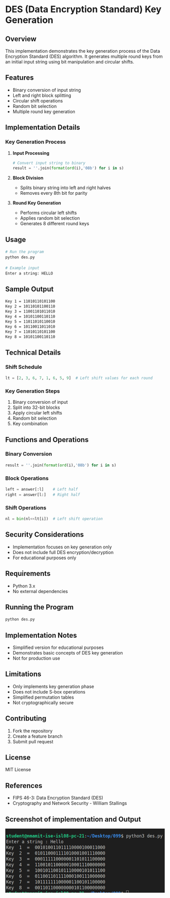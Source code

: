 # DES (Data Encryption Standard) Key Generation

## Overview

This implementation demonstrates the key generation process of the Data Encryption Standard (DES) algorithm. It generates multiple round keys from an initial input string using bit manipulation and circular shifts.

## Features

- Binary conversion of input string
- Left and right block splitting
- Circular shift operations
- Random bit selection
- Multiple round key generation

## Implementation Details

### Key Generation Process

1. **Input Processing**

   ```python
   # Convert input string to binary
   result = ''.join(format(ord(i),'08b') for i in s)
   ```

2. **Block Division**

   - Splits binary string into left and right halves
   - Removes every 8th bit for parity

3. **Round Key Generation**
   - Performs circular left shifts
   - Applies random bit selection
   - Generates 8 different round keys

## Usage

```python
# Run the program
python des.py

# Example input
Enter a string: HELLO
```

## Sample Output

```
Key 1 = 11010110101100
Key 2 = 10110101100110
Key 3 = 11001101011010
Key 4 = 10101100110110
Key 5 = 11011010110010
Key 6 = 10110011011010
Key 7 = 11010110101100
Key 8 = 10101100110110
```

## Technical Details

### Shift Schedule

```python
lt = [2, 3, 6, 7, 1, 6, 5, 9]  # Left shift values for each round
```

### Key Generation Steps

1. Binary conversion of input
2. Split into 32-bit blocks
3. Apply circular left shifts
4. Random bit selection
5. Key combination

## Functions and Operations

### Binary Conversion

```python
result = ''.join(format(ord(i),'08b') for i in s)
```

### Block Operations

```python
left = answer[:l]    # Left half
right = answer[l:]   # Right half
```

### Shift Operations

```python
nl = bin(nl<<lt[i])  # Left shift operation
```

## Security Considerations

- Implementation focuses on key generation only
- Does not include full DES encryption/decryption
- For educational purposes only

## Requirements

- Python 3.x
- No external dependencies

## Running the Program

```bash
python des.py
```

## Implementation Notes

- Simplified version for educational purposes
- Demonstrates basic concepts of DES key generation
- Not for production use

## Limitations

- Only implements key generation phase
- Does not include S-box operations
- Simplified permutation tables
- Not cryptographically secure

## Contributing

1. Fork the repository
2. Create a feature branch
3. Submit pull request

## License

MIT License

## References

- FIPS 46-3: Data Encryption Standard (DES)
- Cryptography and Network Security - William Stallings

## Screenshot of implementation and Output

![DES](./images/output.png)
